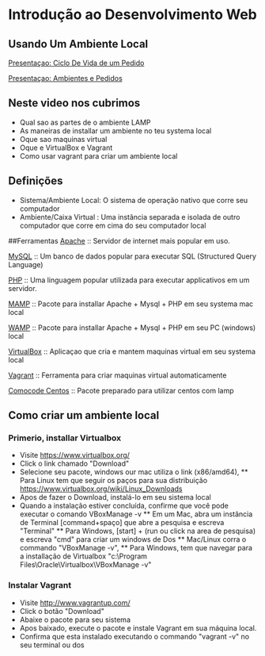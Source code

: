 
# Introdução ao Desenvolvimento Web
## Usando Um Ambiente Local

[Presentaçao: Ciclo De Vida de um Pedido](http://slides.com/comocode/lesson_1-ciclo_de_vida/)

[Presentaçao: Ambientes e Pedidos ](http://slides.com/comocode/lesson_1_introducao_a_web/)


## Neste video nos cubrimos

* Qual sao as partes de o ambiente LAMP
* As maneiras de installar um ambiente no teu systema local
* Oque sao maquinas virtual
* Oque e VirtualBox e Vagrant
* Como usar vagrant para criar um ambiente local

## Definições
* Sistema/Ambiente Local: O sistema de operação nativo que corre seu computador
* Ambiente/Caixa Virtual : Uma instância separada e isolada de outro computador que corre em cima do seu computador local

##Ferramentas
[Apache](http://www.apache.org) :: Servidor de internet mais popular em uso.

[MySQL](http://dev.mysql.com) :: Um banco de dados popular para executar SQL (Structured Query Language)

[PHP](http://php.net) :: Uma linguagem popular utilizada para executar applicativos em um servidor.

[MAMP](http://www.mamp.info/en/) :: Pacote para installar Apache + Mysql + PHP em seu systema mac local

[WAMP](http://www.wampserver.com/) :: Pacote para installar Apache + Mysql + PHP em seu PC (windows) local

[VirtualBox](http://virtualbox.org) :: Aplicaçao que cria e mantem maquinas virtual em seu systema local

[Vagrant](http://vagrantup.com) :: Ferramenta para criar maquinas virtual automaticamente

[Comocode Centos](http://www.github.com/comocode/centos) :: Pacote preparado para utilizar centos com lamp 


## Como criar um ambiente local

### Primerio, installar Virtualbox
* Visite https://www.virtualbox.org/
* Click o link chamado "Download"
* Selecione seu pacote, windows our mac utiliza o link (x86/amd64), 
** Para Linux tem que seguir os paços para sua distribuição https://www.virtualbox.org/wiki/Linux_Downloads  
* Apos de fazer o Download, instalá-lo em seu sistema local
* Quando a instalação estiver concluída, confirme que você pode executar o comando VBoxManage -v
** Em um Mac, abra um instância de Terminal [command+spaço] que abre a pesquisa e escreva "Terminal" 
** Para Windows, [start] + (run ou click na area de pesquisa) e escreva "cmd" para criar um windows de Dos 
** Mac/Linux corra o commando "VBoxManage -v", 
** Para Windows, tem que navegar para a installação de Virtualbox "c:\Program Files\Oracle\Virtualbox\VBoxManage -v"

### Instalar Vagrant
* Visite http://www.vagrantup.com/
* Click o botão "Download" 
* Abaixe o pacote para seu sistema 
* Apos baixado, execute o pacote e instale Vagrant em sua máquina local.
* Confirma que esta instalado executando o commando "vagrant -v" no seu terminal ou dos 









    

